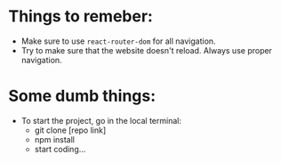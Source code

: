 # Things to remeber: 

- Make sure to use `react-router-dom` for all navigation.
- Try to make sure that the website doesn't reload. Always use proper navigation. 


# Some dumb things:

- To start the project, go in the local terminal:
  - git clone [repo link]
  - npm install
  - start coding...